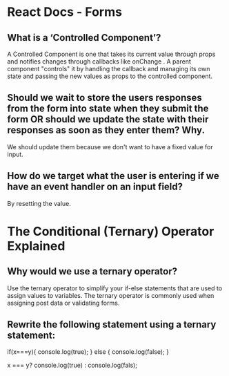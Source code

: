 # React Docs - Forms


## What is a ‘Controlled Component’?

A Controlled Component is one that takes its current value through props and notifies changes through callbacks 
like onChange .
A parent component "controls" it by handling the callback and managing its own state and passing 
the new values as props to the controlled component.

## Should we wait to store the users responses from the form into state when they submit the form OR should we update the state with their responses as soon as they enter them? Why.


We should update them because we don't want to have a fixed value for input.

## How do we target what the user is entering if we have an event handler on an input field?

By resetting the value.

# The Conditional (Ternary) Operator Explained

 
## Why would we use a ternary operator?

Use the ternary operator to simplify your if-else statements that are used to assign values to variables. The ternary operator is commonly used when assigning post data or validating forms.


## Rewrite the following statement using a ternary statement: 
if(x===y){
   console.log(true);
  } else { 
     console.log(false); }
     

x === y? console.log(true) : console.log(fals);

